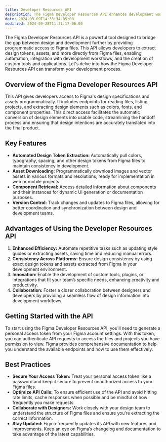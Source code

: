 ```yaml
---
title: Developer Resources API
description: The Figma Developer Resources API enhances development workflows by providing programmatic access to design specifications, enabling automation, consistency, and the creation of custom development tools.
date: 2024-03-09T14:33:34-05:00
modified: 2024-09-28T11:31:17-06:00
---
```


The Figma Developer Resources API is a powerful tool designed to bridge the gap between design and development further by providing programmatic access to Figma files. This API allows developers to extract design tokens, assets, and more directly from Figma files, enabling automation, integration with development workflows, and the creation of custom tools and applications. Let's delve into how the Figma Developer Resources API can transform your development process.

## Overview of the Figma Developer Resources API

This API gives developers access to Figma's design specifications and assets programmatically. It includes endpoints for reading files, listing projects, and extracting design elements such as colors, fonts, and component properties. This direct access facilitates the automatic conversion of design elements into usable code, streamlining the handoff process and ensuring that design intentions are accurately translated into the final product.

## Key Features

- **Automated Design Token Extraction:** Automatically pull colors, typography, spacing, and other design tokens from Figma files to maintain consistency in development.
- **Asset Downloading:** Programmatically download images and vector assets in various formats and resolutions, ready for implementation in web or mobile projects.
- **Component Retrieval:** Access detailed information about components and their instances for dynamic UI generation or documentation purposes.
- **Version Control:** Track changes and updates to Figma files, allowing for better coordination and synchronization between design and development teams.

## Advantages of Using the Developer Resources API

1. **Enhanced Efficiency:** Automate repetitive tasks such as updating style guides or extracting assets, saving time and reducing manual errors.
2. **Consistency Across Platforms:** Ensure design consistency by using exact design tokens and assets extracted from Figma in your development environment.
3. **Innovation:** Enable the development of custom tools, plugins, or integrations that fit your team’s specific needs, enhancing creativity and productivity.
4. **Collaboration:** Foster a closer collaboration between designers and developers by providing a seamless flow of design information into development workflows.

## Getting Started with the API

To start using the Figma Developer Resources API, you'll need to generate a personal access token from your Figma account settings. With this token, you can authenticate API requests to access the files and projects you have permission to view. Figma provides comprehensive documentation to help you understand the available endpoints and how to use them effectively.

## Best Practices

- **Secure Your Access Token:** Treat your personal access token like a password and keep it secure to prevent unauthorized access to your Figma files.
- **Optimize API Calls:** To ensure efficient use of the API and avoid hitting rate limits, cache responses when possible and be mindful of how frequently you make requests.
- **Collaborate with Designers:** Work closely with your design team to understand the structure of Figma files and ensure you're extracting the correct information.
- **Stay Updated:** Figma frequently updates its API with new features and improvements. Keep an eye on Figma’s changelog and documentation to take advantage of the latest capabilities.
